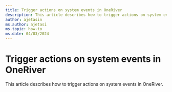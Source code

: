```yaml
---
title: Trigger actions on system events in OneRiver
description: This article describes how to trigger actions on system events in OneRiver.
author: ajetasin
ms.author: ajetasi
ms.topic: how-to
ms.date: 04/03/2024
---
```


# Trigger actions on system events in OneRiver
This article describes how to trigger actions on system events in OneRiver.